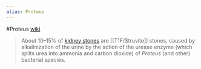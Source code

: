 ```yaml
---
alias: Proteus
---
```

#Proteus 
[wiki](https://en.wikipedia.org/wiki/Proteus_(bacterium))
> About 10–15% of [kidney stones](https://en.wikipedia.org/wiki/Kidney_stone "Kidney stone") are [[T1F/Struvite]] stones, caused by alkalinization of the urine by the action of the urease enzyme (which splits urea into ammonia and carbon dioxide) of _Proteus_ (and other) bacterial species.


